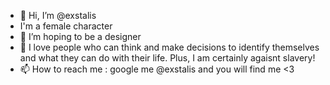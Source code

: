 - 👋 Hi, I’m @exstalis
- I'm a female character
- 🌱 I’m hoping to be a designer
- 💞️ I love people who can think and make decisions to identify themselves and what they can do with their life. Plus, I am certainly agaisnt slavery!
- 📫 How to reach me : google me @exstalis and you will find me <3

<!---
exstalis/exstalis is a ✨ special ✨ repository because its `README.md` (this file) appears on your GitHub profile.
You can click the Preview link to take a look at your changes.
--->
